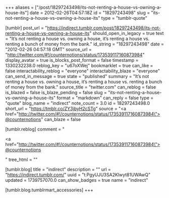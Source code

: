 +++
aliases = ["/post/18297243498/its-not-renting-a-house-vs-owning-a-house-its"]
date = 2012-02-26T04:57:18Z
id = "18297243498"
slug = "its-not-renting-a-house-vs-owning-a-house-its"
type = "tumblr-quote"

[tumblr]
post_url = "https://indirect.tumblr.com/post/18297243498/its-not-renting-a-house-vs-owning-a-house-its"
should_open_in_legacy = true
text = "It&rsquo;s not renting a house vs. owning a house, it&rsquo;s renting a house vs. renting a bunch of money from the bank."
id_string = "18297243498"
date = "2012-02-26 04:57:18 GMT"
source_url = "http://twitter.com/#!/counternotions/status/173539117160873984"
display_avatar = true
is_blocks_post_format = false
timestamp = 1330232238.0
reblog_key = "u67oXWej"
bookmarklet = true
can_like = false
interactability_reblog = "everyone"
interactability_blaze = "everyone"
can_send_in_message = true
state = "published"
summary = "It’s not renting a house vs. owning a house, it’s renting a house vs. renting a bunch of money from the bank."
source_title = "twitter.com"
can_reblog = false
is_blazed = false
is_blaze_pending = false
slug = "its-not-renting-a-house-vs-owning-a-house-its"
format = "markdown"
can_reply = false
type = "quote"
blog_name = "indirect"
note_count = 3.0
id = 18297243498.0
short_url = "https://tmblr.co/ZY3jbyH2cSTg"
source = "<a href=\"http://twitter.com/#!/counternotions/status/173539117160873984\">@counternotions</a>"
can_blaze = false

[tumblr.reblog]
comment = "<p><a href=\"http://twitter.com/#!/counternotions/status/173539117160873984\">@counternotions</a></p>"
tree_html = ""

[tumblr.blog]
title = "indirect"
description = ""
url = "https://indirect.tumblr.com/"
uuid = "t:PgyUJU3SA2Klwyt81UWAwQ"
updated = 1739757070.0
can_show_badges = true
name = "indirect"

[tumblr.blog.tumblrmart_accessories]
+++
